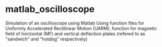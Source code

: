 # matlab_oscilloscope
Simulation of an oscilloscope using Matlab 
Using function files for Uniformly Accelerated Rectilinear Motion (UARM), function for magnetic field of horizontal (MF) and vertical deflection plates (refered to as "sandwich" and "hotdog" respectively)
